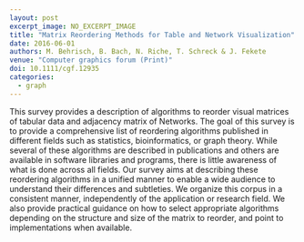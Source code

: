 ```yaml
---
layout: post
excerpt_image: NO_EXCERPT_IMAGE
title: "Matrix Reordering Methods for Table and Network Visualization"
date: 2016-06-01
authors: M. Behrisch, B. Bach, N. Riche, T. Schreck & J. Fekete
venue: "Computer graphics forum (Print)"
doi: 10.1111/cgf.12935
categories:
  - graph
---
```

This survey provides a description of algorithms to reorder visual matrices of tabular data and adjacency matrix of Networks. The goal of this survey is to provide a comprehensive list of reordering algorithms published in different fields such as statistics, bioinformatics, or graph theory. While several of these algorithms are described in publications and others are available in software libraries and programs, there is little awareness of what is done across all fields. Our survey aims at describing these reordering algorithms in a unified manner to enable a wide audience to understand their differences and subtleties. We organize this corpus in a consistent manner, independently of the application or research field. We also provide practical guidance on how to select appropriate algorithms depending on the structure and size of the matrix to reorder, and point to implementations when available.
